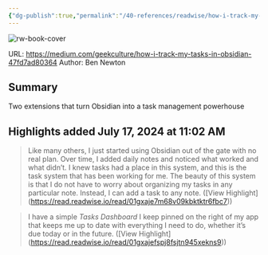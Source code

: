 ```yaml
---
{"dg-publish":true,"permalink":"/40-references/readwise/how-i-track-my-tasks-in-obsidian/","tags":["rw/articles"]}
---
```


![rw-book-cover](https://miro.medium.com/1*m-R_BkNf1Qjr1YbyOIJY2w.png)
  
URL: https://medium.com/geekculture/how-i-track-my-tasks-in-obsidian-47fd7ad80364
Author: Ben Newton

## Summary

Two extensions that turn Obsidian into a task management powerhouse

## Highlights added July 17, 2024 at 11:02 AM
>Like many others, I just started using Obsidian out of the gate with no real plan. Over time, I added daily notes and noticed what worked and what didn’t. I knew tasks had a place in this system, and this is the task system that has been working for me. The beauty of this system is that I do not have to worry about organizing my tasks in any particular note. Instead, I can add a task to any note. ([View Highlight] (https://read.readwise.io/read/01gxaje7m68v09kbktktr6fbc7))


>I have a simple *Tasks Dashboard* I keep pinned on the right of my app that keeps me up to date with everything I need to do, whether it’s due today or in the future. ([View Highlight] (https://read.readwise.io/read/01gxajefspj8fsjtn945xekns9))


